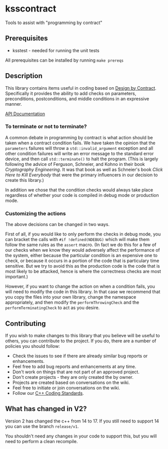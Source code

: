 # ksscontract
Tools to assist with "programming by contract"

## Prerequisites

* ksstest - needed for running the unit tests

All prerequisites can be installed by running `make prereqs`

## Description

This library contains items useful in coding based on 
[Design by Contract](https://en.wikipedia.org/wiki/Design_by_contract). Specifically it provides the ability
to add checks on parameters, preconditions, postconditions, and middle conditions in an expressive
manner.

[API Documentation](https://klassensoftwaresolutions.ca/apis/ksscontract/docs/index.html) 

### To terminate or not to terminate?

A common debate in programming by contract is what action should be taken when a contract
condition fails. We have taken the opinion that the `parameters` failures will throw a
`std::invalid_argument` exception and all other condition failures will write an error message
to the standard error device, and then call `std::terminate()` to halt the program. (This is largely
following the advice of Ferguson, Schneier, and Kohno in their book _Cryptography Engineering_.
It was that book as well as Schneier's book _Click Here to Kill Everybody_ that were the primary
influencers in our decision to create this library.)

In addition we chose that the condition checks would always take place regardless of whether
your code is compiled in debug mode or production mode.

### Customizing the actions

The above decisions can be changed in two ways.

First of all, if you would like to only perform the checks in debug mode, you can bracket the calls
with `#if !defined(NDEBUG)` which will make them follow the same rules as the `assert`
macro. (In fact we do this for a few of our checks when we know they would adversely affect
the performance of the system, either because the particular condition is an expensive one
to check, or because it occurs in a portion of the code that is particulary time sensitive. But we
try to avoid this as the production code is the code that is most likely to be attacked, hence is
where the correctness checks are most important.)

However, if you want to change the action on when a condition fails, you will need to modify the
code in this library. In that case we recommend that you copy the files into your own library, 
change the namespace appropriately, and then
modify the `performThrowingCheck` and the `performTerminatingCheck` to act as you
desire.

## Contributing

If you wish to make changes to this library that you believe will be useful to others, you can
contribute to the project. If you do, there are a number of policies you should follow:

* Check the issues to see if there are already similar bug reports or enhancements.
* Feel free to add bug reports and enhancements at any time.
* Don't work on things that are not part of an approved project.
* Don't create projects - they are only created the by owner.
* Projects are created based on conversations on the wiki.
* Feel free to initiate or join conversations on the wiki.
* Follow our [C++ Coding Standards](https://klassensoftwaresolutions.ca/standards-c-plus-plus.html).

## What has changed in V2?

Version 2 has changed the c++ from 14 to 17. If you still need to support 14 you can use the
branch `release/v1`.

You shouldn't need any changes in your code to support this, but you will need to perform
a clean recompile.

